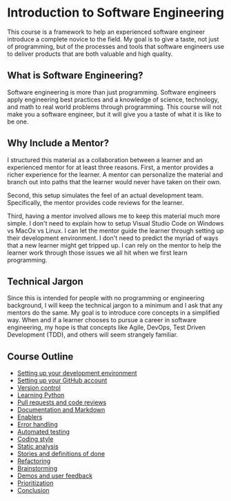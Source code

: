 # Introduction to Software Engineering

This course is a framework to help an experienced software engineer introduce a complete novice to the field. My goal is to give a taste, not just of programming, but of the processes and tools that software engineers use to deliver products that are both valuable and high quality.

## What is Software Engineering?

Software engineering is more than just programming. Software engineers apply engineering best practices and a knowledge of science, technology, and math to real world problems through programming. This course will not make you a software engineer, but it will give you a taste of what it is like to be one.

## Why Include a Mentor?

I structured this material as a collaboration between a learner and an experienced mentor for at least three reasons. First, a mentor provides a richer experience for the learner. A mentor can personalize the material and branch out into paths that the learner would never have taken on their own.

Second, this setup simulates the feel of an actual development team. Specifically, the mentor provides code reviews for the learner.

Third, having a mentor involved allows me to keep this material much more simple. I don't need to explain how to setup Visual Studio Code on Windows vs MacOx vs Linux. I can let the mentor guide the learner through setting up their development environment. I don't need to predict the myriad of ways that a new learner might get tripped up. I can rely on the mentor to help the learner work through those issues we all hit when we first learn programming.

## Technical Jargon

Since this is intended for people with no programming or engineering background, I will keep the technical jargon to a minimum and I ask that any mentors do the same. My goal is to introduce core concepts in a simplified way. When and if a learner chooses to pursue a career in software engineering, my hope is that concepts like Agile, DevOps, Test Driven Development (TDD), and others will seem strangely familiar.

## Course Outline

* [Setting up your development environment](development_environment.md)
* [Setting up your GitHub account](github_setup.md)
* [Version control](version_control.md)
* [Learning Python](learning_python.md)
* [Pull requests and code reviews](code_reviews.md)
* [Documentation and Markdown](documentation.md)
* [Enablers](enablers.md)
* [Error handling](error_handling.md)
* [Automated testing](automated_testing.md)
* [Coding style](coding_style.md)
* [Static analysis](static_analysis.md)
* [Stories and definitions of done](stories.md)
* [Refactoring](refactoring.md)
* [Brainstorming](brainstorming.md)
* [Demos and user feedback](feedback.md)
* [Prioritization](prioritization.md)
* [Conclusion](conclusion.md)
